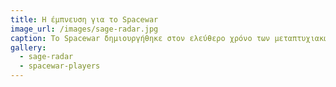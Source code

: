 ```yaml
---
title: Η έμπνευση για το Spacewar 
image_url: /images/sage-radar.jpg
caption: Το Spacewar δημιουργήθηκε στον ελεύθερο χρόνο των μεταπτυχιακών φοιτητών του ΜΙΤ οι οποίοι είχαν στη διάθεση τους οθόνες από ραντάρ τα οποία είχαν ήδη χρησιμοποιηθεί για να οπτικοποιήσουν τις κινήσεις των αεροσκαφών. Η ιδέα τους ήταν να μεταφέρουν το χειρισμό των σημείων στην οθόνη στο λογισμικό του υπολογιστή και να χειριστούν τα αεροσκάφη με μια νέα συσκευή εισόδου που εμπνεύστηκαν από τα χειριστήρια για τον έλεγχο μικρών τρένων που είχαν από κατασκευές μοντελοποίησης.
gallery:
  - sage-radar
  - spacewar-players
---
```

    
